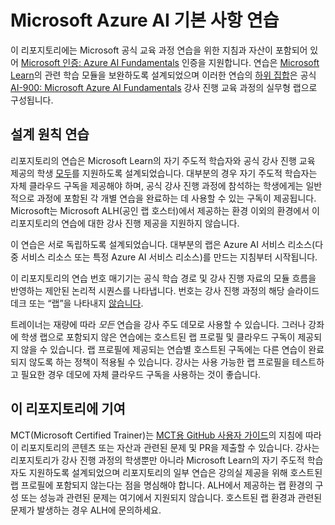 # Microsoft Azure AI 기본 사항 연습

이 리포지토리에는 Microsoft 공식 교육 과정 연습을 위한 지침과 자산이 포함되어 있어 [Microsoft 인증: Azure AI Fundamentals](https://learn.microsoft.com/credentials/certifications/azure-ai-fundamentals/) 인증을 지원합니다. 연습은 [Microsoft Learn](https://learn.microsoft.com/training)의 관련 학습 모듈을 보완하도록 설계되었으며 이러한 연습의 <u>하위 집합</u>은 공식 [AI-900: Microsoft Azure AI Fundamentals](https://learn.microsoft.com/en-us/training/courses/ai-900t00) 강사 진행 교육 과정의 실무형 랩으로 구성됩니다.

## 설계 원칙 연습

리포지토리의 연습은 Microsoft Learn의 자기 주도적 학습자와 공식 강사 진행 교육 제공의 학생 <u>모두</u>를 지원하도록 설계되었습니다. 대부분의 경우 자기 주도적 학습자는 자체 클라우드 구독을 제공해야 하며, 공식 강사 진행 과정에 참석하는 학생에게는 일반적으로 과정에 포함된 각 개별 연습을 완료하는 데 사용할 수 있는 구독이 제공됩니다. Microsoft는 Microsoft ALH(공인 랩 호스터)에서 제공하는 환경 이외의 환경에서 이 리포지토리의 연습에 대한 강사 진행 제공을 지원하지 않습니다.

이 연습은 서로 독립하도록 설계되었습니다. 대부분의 랩은 Azure AI 서비스 리소스(다중 서비스 리소스 또는 특정 Azure AI 서비스 리소스)를 만드는 지침부터 시작됩니다.

이 리포지토리의 연습 번호 매기기는 공식 학습 경로 및 강사 진행 자료의 모듈 흐름을 반영하는 제안된 논리적 시퀀스를 나타냅니다. 번호는 강사 진행 과정의 해당 슬라이드 데크 또는 “랩”을 나타내지 <u>않습니다</u>.

트레이너는 재량에 따라 *모든* 연습을 강사 주도 데모로 사용할 수 있습니다. 그러나 강좌에 학생 랩으로 포함되지 않은 연습에는 호스트된 랩 프로필 및 클라우드 구독이 제공되지 않을 수 있습니다. 랩 프로필에 제공되는 연습별 호스트된 구독에는 다른 연습이 완료되지 않도록 하는 정책이 적용될 수 있습니다. 강사는 사용 가능한 랩 프로필을 테스트하고 필요한 경우 데모에 자체 클라우드 구독을 사용하는 것이 좋습니다.

## 이 리포지토리에 기여

MCT(Microsoft Certified Trainer)는 [MCT용 GitHub 사용자 가이드](https://microsoftlearning.github.io/MCT-User-Guide/)의 지침에 따라 이 리포지토리의 콘텐츠 또는 자산과 관련된 문제 및 PR을 제출할 수 있습니다. 강사는 리포지토리가 강사 진행 과정의 학생뿐만 아니라 Microsoft Learn의 자기 주도적 학습자도 지원하도록 설계되었으며 리포지토리의 일부 연습은 강의실 제공을 위해 호스트된 랩 프로필에 포함되지 않는다는 점을 명심해야 합니다. ALH에서 제공하는 랩 환경의 구성 또는 성능과 관련된 문제는 여기에서 지원되지 않습니다. 호스트된 랩 환경과 관련된 문제가 발생하는 경우 ALH에 문의하세요.
